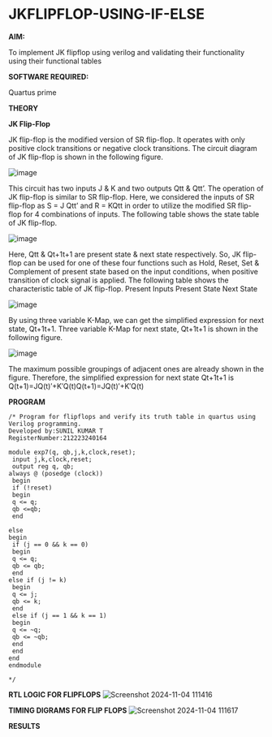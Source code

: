 # JKFLIPFLOP-USING-IF-ELSE

**AIM:** 

To implement  JK flipflop using verilog and validating their functionality using their functional tables

**SOFTWARE REQUIRED:**

Quartus prime

**THEORY**

**JK Flip-Flop**

JK flip-flop is the modified version of SR flip-flop. It operates with only positive clock transitions or negative clock transitions. The circuit diagram of JK flip-flop is shown in the following figure.

![image](https://github.com/naavaneetha/JKFLIPFLOP-USING-IF-ELSE/assets/154305477/a649c30b-232b-4558-b188-fd6c09845180)


This circuit has two inputs J & K and two outputs Qtt & Qtt’. The operation of JK flip-flop is similar to SR flip-flop. Here, we considered the inputs of SR flip-flop as S = J Qtt’ and R = KQtt in order to utilize the modified SR flip-flop for 4 combinations of inputs. The following table shows the state table of JK flip-flop.

![image](https://github.com/naavaneetha/JKFLIPFLOP-USING-IF-ELSE/assets/154305477/c4360742-e8a8-4937-b089-c46c0433f9a3)

 
Here, Qtt & Qt+1t+1 are present state & next state respectively. So, JK flip-flop can be used for one of these four functions such as Hold, Reset, Set & Complement of present state based on the input conditions, when positive transition of clock signal is applied. The following table shows the characteristic table of JK flip-flop. Present Inputs Present State Next State
 
![image](https://github.com/naavaneetha/JKFLIPFLOP-USING-IF-ELSE/assets/154305477/6c275261-a6d5-4c37-a3a7-1e88ca11c4cd)

By using three variable K-Map, we can get the simplified expression for next state, Qt+1t+1. Three variable K-Map for next state, Qt+1t+1 is shown in the following figure.
 
![image](https://github.com/naavaneetha/JKFLIPFLOP-USING-IF-ELSE/assets/154305477/5174f41b-0ce0-4329-a372-6d1943ea6673)

The maximum possible groupings of adjacent ones are already shown in the figure. Therefore, the simplified expression for next state Qt+1t+1 is Q(t+1)=JQ(t)′+K′Q(t)Q(t+1)=JQ(t)′+K′Q(t)

**PROGRAM**
```
/* Program for flipflops and verify its truth table in quartus using Verilog programming.
Developed by:SUNIL KUMAR T
RegisterNumber:212223240164

module exp7(q, qb,j,k,clock,reset);
 input j,k,clock,reset;
 output reg q, qb;
always @ (posedge (clock))
 begin
 if (!reset)
 begin
 q <= q;
 qb <=qb;
 end

else
begin
 if (j == 0 && k == 0)
 begin
 q <= q;
 qb <= qb;
 end
else if (j != k)
 begin
 q <= j;
 qb <= k;
 end
 else if (j == 1 && k == 1)
 begin
 q <= ~q;
 qb <= ~qb;
 end
 end
end
endmodule

*/
```

**RTL LOGIC FOR FLIPFLOPS**
![Screenshot 2024-11-04 111416](https://github.com/user-attachments/assets/fccebc77-132a-4384-a16e-cb9127a62c92)


**TIMING DIGRAMS FOR FLIP FLOPS**
![Screenshot 2024-11-04 111617](https://github.com/user-attachments/assets/165f74c3-d5c7-45d1-8c29-23ad1e2f560a)


**RESULTS**
